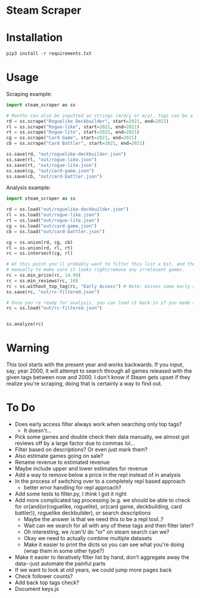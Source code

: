 # Steam Scraper

# Installation

```py
pip3 install -r requirements.txt
```

# Usage

Scraping example:
```py
import steam_scraper as ss

# Months can also be inputted as strings (m/d/y or m/y), tags can be a list
rd = ss.scrape("Roguelike Deckbuilder", start=2021, end=2021)
rl = ss.scrape("Rogue-like", start=2021, end=2021)
rt = ss.scrape("Rogue-lite", start=2021, end=2021)
cg = ss.scrape("Card Game", start=2021, end=2021)
cb = ss.scrape("Card Battler", start=2021, end=2021)

ss.save(rd, "out/roguelike-deckbuilder.json")
ss.save(rl, "out/rogue-like.json")
ss.save(rt, "out/rogue-lite.json")
ss.save(cg, "out/card-game.json")
ss.save(cb, "out/card-battler.json")
```

Analysis example:
```py
import steam_scraper as ss

rd = ss.load("out/roguelike-deckbuilder.json")
rl = ss.load("out/rogue-like.json")
rt = ss.load("out/rogue-lite.json")
cg = ss.load("out/card-game.json")
cb = ss.load("out/card-battler.json")

cg = ss.union(rd, cg, cb)
rl = ss.union(rd, rl, rt)
rc = ss.intersect(cg, rl)

# At this point you'll probably want to filter this list a bit, and then save it an look over it
# manually to make sure it looks right/remove any irrelevant games.
rc = ss.min_price(rc, 14.99)
rc = ss.min_reviews(rc, 10)
rc = ss.without_top_tag(rc, "Early Access") # Note: misses some early access games right now
ss.save(rc, "out/rc-filtered.json")

# Once you're ready for analysis, you can load it back in if you made any changes and analyze it.
rc = ss.load("out/rc-filtered.json")


ss.analyze(rc)
```

# Warning

This tool starts with the present year and works backwards. If you input, say, year 2000, it will
attempt to search through all games released with the given tags between now and 2000. I don't know
if Steam gets upset if they realize you're scraping, doing that is certainly a way to find out.



# To Do
- Does early access filter always work when searching only top tags?
	- It doesn't...
- Pick some games and double check their data manually, we almost got reviews off by a large factor
  due to commas lol...
- Filter based on descriptions? Or even just mark them?
- Also estimate games going on sale?
- Rename revenue to estimated revenue
- Maybe include upper and lower estimates for revenue
- Add a way to remove below a price in the repl instead of in analysis
- In the process of switching over to a completely repl based approach
	- better error handling for repl approach?
- Add some tests to filter.py, I *think* I got it right
- Add more complicated tag processing (e.g. we should be able to check for
  or(and(or(roguelike, roguelite), or(card game, deckbuilding, card battler)), roguelike deckbuilder),
  or search descriptions
	- Maybe the answer is that we need this to be a repl tool..?
	- Wait can we search for all with any of these tags and then filter later?
	- Oh interesting, we /can't/ do "or" on steam search can we?
	- Okay we need to actually combine multiple datasets
	- Make it easier to print the dicts so you can see what you're doing (wrap them in some other type?)
- Make it easier to iteratively filter list by hand, don't aggregate away the data--just automate
  the painful parts
- If we want to look at old years, we could jump more pages back
- Check follower counts?
- Add back top tags check?
- Document keys.js
